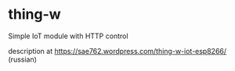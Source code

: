 # thing-w
Simple IoT module with HTTP control

description at https://sae762.wordpress.com/thing-w-iot-esp8266/ (russian)

